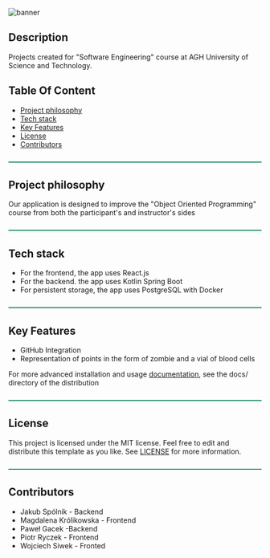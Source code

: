 ![banner](assets/banner.gif)

## Description

Projects created for "Software Engineering" course at AGH University of Science and Technology.

## Table Of Content
* [Project philosophy](#project-philosophy)
* [Tech stack](#tech-stack)
* [Key Features](#key-features)
* [License](#license)
* [Contributors](#contributors)

![divider](assets/divider.png)
<a name="project-philosophy"></a>
## Project philosophy

Our application is designed to improve the "Object Oriented Programming" course from both the participant's and instructor's sides

![divider](assets/divider.png)
<a name="tech-stack"></a>
## Tech stack

- For the frontend, the app uses React.js
- For the backend. the app uses Kotlin Spring Boot 
- For persistent storage, the app uses PostgreSQL with Docker

![divider](assets/divider.png)
<a name="key-features"></a>
## Key Features

- GitHub Integration 
- Representation of points in the form of zombie and a vial of blood cells

For more advanced installation and usage [documentation](docks), see the docs/ directory of the distribution

![divider](assets/divider.png)
<a name="license"></a>
## License

This project is licensed under the MIT license. Feel free to edit and distribute this template as you like.
See [LICENSE](https://github.com/dec0dOS/amazing-github-template/blob/main/LICENSE) for more information.

![divider](assets/divider.png)
<a name="contributors"></a>
## Contributors
* Jakub Spólnik - Backend
* Magdalena Królikowska - Frontend
* Paweł Gacek -Backend
* Piotr Ryczek - Frontend
* Wojciech Siwek - Fronted
